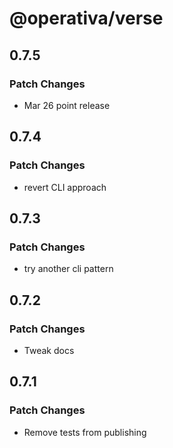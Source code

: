 # @operativa/verse

## 0.7.5

### Patch Changes

- Mar 26 point release

## 0.7.4

### Patch Changes

- revert CLI approach

## 0.7.3

### Patch Changes

- try another cli pattern

## 0.7.2

### Patch Changes

- Tweak docs

## 0.7.1

### Patch Changes

- Remove tests from publishing

